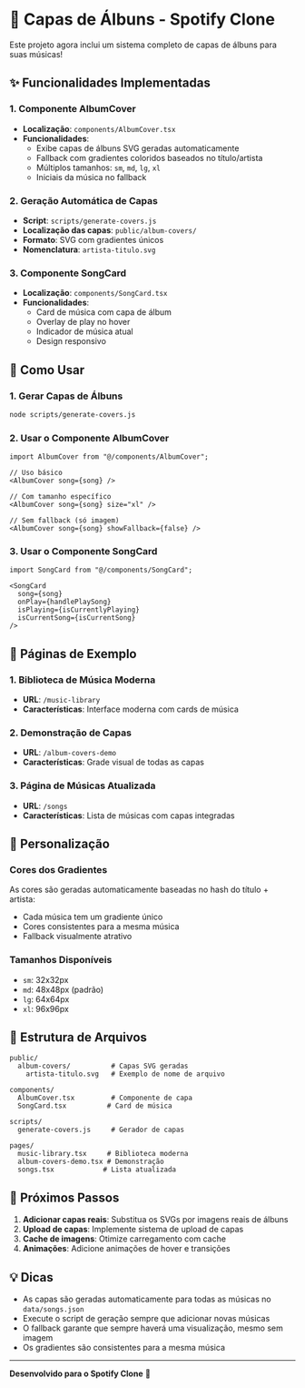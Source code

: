 # 🎵 Capas de Álbuns - Spotify Clone

Este projeto agora inclui um sistema completo de capas de álbuns para suas músicas!

## ✨ Funcionalidades Implementadas

### 1. **Componente AlbumCover**
- **Localização**: `components/AlbumCover.tsx`
- **Funcionalidades**:
  - Exibe capas de álbuns SVG geradas automaticamente
  - Fallback com gradientes coloridos baseados no título/artista
  - Múltiplos tamanhos: `sm`, `md`, `lg`, `xl`
  - Iniciais da música no fallback

### 2. **Geração Automática de Capas**
- **Script**: `scripts/generate-covers.js`
- **Localização das capas**: `public/album-covers/`
- **Formato**: SVG com gradientes únicos
- **Nomenclatura**: `artista-titulo.svg`

### 3. **Componente SongCard**
- **Localização**: `components/SongCard.tsx`
- **Funcionalidades**:
  - Card de música com capa de álbum
  - Overlay de play no hover
  - Indicador de música atual
  - Design responsivo

## 🚀 Como Usar

### 1. **Gerar Capas de Álbuns**
```bash
node scripts/generate-covers.js
```

### 2. **Usar o Componente AlbumCover**
```tsx
import AlbumCover from "@/components/AlbumCover";

// Uso básico
<AlbumCover song={song} />

// Com tamanho específico
<AlbumCover song={song} size="xl" />

// Sem fallback (só imagem)
<AlbumCover song={song} showFallback={false} />
```

### 3. **Usar o Componente SongCard**
```tsx
import SongCard from "@/components/SongCard";

<SongCard 
  song={song}
  onPlay={handlePlaySong}
  isPlaying={isCurrentlyPlaying}
  isCurrentSong={isCurrentSong}
/>
```

## 📱 Páginas de Exemplo

### 1. **Biblioteca de Música Moderna**
- **URL**: `/music-library`
- **Características**: Interface moderna com cards de música

### 2. **Demonstração de Capas**
- **URL**: `/album-covers-demo`
- **Características**: Grade visual de todas as capas

### 3. **Página de Músicas Atualizada**
- **URL**: `/songs`
- **Características**: Lista de músicas com capas integradas

## 🎨 Personalização

### Cores dos Gradientes
As cores são geradas automaticamente baseadas no hash do título + artista:
- Cada música tem um gradiente único
- Cores consistentes para a mesma música
- Fallback visualmente atrativo

### Tamanhos Disponíveis
- `sm`: 32x32px
- `md`: 48x48px (padrão)
- `lg`: 64x64px
- `xl`: 96x96px

## 🔧 Estrutura de Arquivos

```
public/
  album-covers/          # Capas SVG geradas
    artista-titulo.svg   # Exemplo de nome de arquivo

components/
  AlbumCover.tsx         # Componente de capa
  SongCard.tsx          # Card de música

scripts/
  generate-covers.js     # Gerador de capas

pages/
  music-library.tsx     # Biblioteca moderna
  album-covers-demo.tsx # Demonstração
  songs.tsx            # Lista atualizada
```

## 🎯 Próximos Passos

1. **Adicionar capas reais**: Substitua os SVGs por imagens reais de álbuns
2. **Upload de capas**: Implemente sistema de upload de capas
3. **Cache de imagens**: Otimize carregamento com cache
4. **Animações**: Adicione animações de hover e transições

## 💡 Dicas

- As capas são geradas automaticamente para todas as músicas no `data/songs.json`
- Execute o script de geração sempre que adicionar novas músicas
- O fallback garante que sempre haverá uma visualização, mesmo sem imagem
- Os gradientes são consistentes para a mesma música

---

**Desenvolvido para o Spotify Clone** 🎵 
